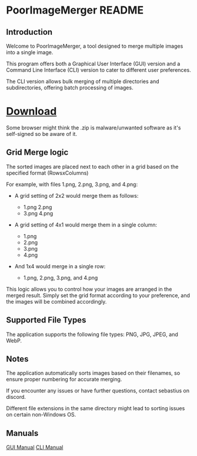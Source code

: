 # PoorImageMerger README

## Introduction

Welcome to PoorImageMerger, a tool designed to merge multiple images into a single image. 

This program offers both a Graphical User Interface (GUI) version and a Command Line Interface (CLI) version to cater to different user preferences.

The CLI version allows bulk merging of multiple directories and subdirectories, offering batch processing of images.


# [Download](https://github.com/SsebastiusS/PoorImageMerger/releases/download/v1.0/PoorImageMerger.7z)

Some browser might think the .zip is malware/unwanted software as it's self-signed so be aware of it.

## Grid Merge logic

The sorted images are placed next to each other in a grid based on the specified format (RowsxColumns)

For example, with files 1.png, 2.png, 3.png, and 4.png:

- A grid setting of 2x2 would merge them as follows:
  - 1.png  2.png
  - 3.png  4.png

- A grid setting of 4x1 would merge them in a single column:
  - 1.png  
  - 2.png 
  - 3.png 
  - 4.png

- And 1x4 would merge in a single row:
  - 1.png, 2.png, 3.png, and 4.png

       

This logic allows you to control how your images are arranged in the merged result. Simply set the grid format according to your preference, and the images will be combined accordingly.

## Supported File Types

The application supports the following file types: PNG, JPG, JPEG, and WebP.

## Notes

The application automatically sorts images based on their filenames, so ensure proper numbering for accurate merging.

If you encounter any issues or have further questions, contact sebastius on discord.

Different file extensions in the same directory might lead to sorting issues on certain non-Windows OS.

## Manuals
[GUI Manual](GUImanual.md)
[CLI Manual](CLImanual.md)

